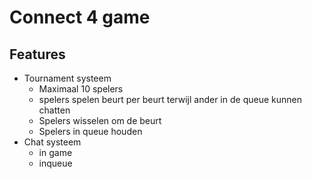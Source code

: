 # Connect 4 game

## Features

- Tournament systeem
  - Maximaal 10 spelers
  - spelers spelen beurt per beurt terwijl ander in de queue kunnen chatten
  - Spelers wisselen om de beurt
  - Spelers in queue houden
- Chat systeem
  - in game
  - inqueue
